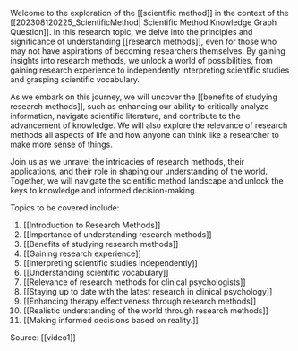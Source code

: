 Welcome to the exploration of the [[scientific method]] in the context of the [[202308120225_ScientificMethod| Scientific Method Knowledge Graph Question]]. In this research topic, we delve into the principles and significance of understanding [[research methods]], even for those who may not have aspirations of becoming researchers themselves. By gaining insights into research methods, we unlock a world of possibilities, from gaining research experience to independently interpreting scientific studies and grasping scientific vocabulary.

As we embark on this journey, we will uncover the [[benefits of studying research methods]], such as enhancing our ability to critically analyze information, navigate scientific literature, and contribute to the advancement of knowledge. We will also explore the relevance of research methods all aspects of life and how anyone can think like a researcher to make more sense of things.

Join us as we unravel the intricacies of research methods, their applications, and their role in shaping our understanding of the world. Together, we will navigate the scientific method landscape and unlock the keys to knowledge and informed decision-making.

Topics to be covered include:

1. [[Introduction to Research Methods]]
2. [[Importance of understanding research methods]]
3. [[Benefits of studying research methods]]
4. [[Gaining research experience]]
5. [[Interpreting scientific studies independently]]
6. [[Understanding scientific vocabulary]]
7. [[Relevance of research methods for clinical psychologists]]
8. [[Staying up to date with the latest research in clinical psychology]]
9. [[Enhancing therapy effectiveness through research methods]]
10. [[Realistic understanding of the world through research methods]]
11. [[Making informed decisions based on reality.]]


Source: [[video1]]